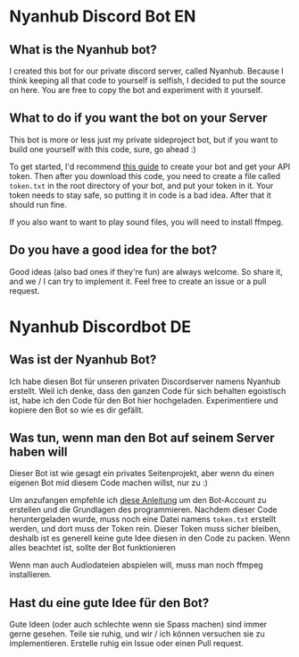 # Nyanhub Discord Bot EN
## What is the Nyanhub bot?
I created this bot for our private discord server, called Nyanhub. Because I think keeping all that code to yourself is selfish, I decided to put the source on here. You are free to copy the bot and experiment with it yourself.

## What to do if you want the bot on your Server
This bot is more or less just my private sideproject bot, but if you want to build one yourself with this code, sure, go ahead :)

To get started, I'd recommend [this guide](https://realpython.com/how-to-make-a-discord-bot-python/) to create your bot and get your API token. Then after you download this code, you need to create a file called `token.txt` in the root directory of your bot, and put your token in it. Your token needs to stay safe, so putting it in code is a bad idea. After that it should run fine.

If you also want to want to play sound files, you will need to install ffmpeg.

## Do you have a good idea for the bot?
Good ideas (also bad ones if they're fun) are always welcome. So share it, and we / I can try to implement it. Feel free to create an issue or a pull request.



# Nyanhub Discordbot DE
## Was ist der Nyanhub Bot?
Ich habe diesen Bot für unseren privaten Discordserver namens Nyanhub erstellt. Weil ich denke, dass den ganzen Code für sich behalten egoistisch ist, habe ich den Code für den Bot hier hochgeladen. Experimentiere und kopiere den Bot so wie es dir gefällt.

## Was tun, wenn man den Bot auf seinem Server haben will
Dieser Bot ist wie gesagt ein privates Seitenprojekt, aber wenn du einen eigenen Bot mid diesem Code machen willst, nur zu :)

Um anzufangen empfehle ich [diese Anleitung](https://realpython.com/how-to-make-a-discord-bot-python/) um den Bot-Account zu erstellen und die Grundlagen des programmieren. Nachdem dieser Code heruntergeladen wurde, muss noch eine Datei namens `token.txt` erstellt werden, und dort muss der Token rein. Dieser Token muss sicher bleiben, deshalb ist es generell keine gute Idee diesen in den Code zu packen. Wenn alles beachtet ist, sollte der Bot funktionieren

Wenn man auch Audiodateien abspielen will, muss man noch ffmpeg installieren.

## Hast du eine gute Idee für den Bot?
Gute Ideen (oder auch schlechte wenn sie Spass machen) sind immer gerne gesehen. Teile sie ruhig, und wir / ich können versuchen sie zu implementieren. Erstelle ruhig ein Issue oder einen Pull request.
